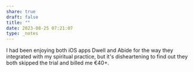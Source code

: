 ```yaml
---
share: true
draft: false
title: ""
date: 2023-08-25 07:21:07
type: _notes
---
```


I had been enjoying both iOS apps Dwell and Abide for the way they integrated with my spiritual practice, but it's disheartening to find out they both skipped the trial and billed me €40+.
